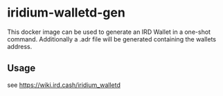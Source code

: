 # iridium-walletd-gen

This docker image can be used to generate an IRD Wallet in a one-shot command. 
Additionally a .adr file will be generated containing the wallets address.

## Usage
see https://wiki.ird.cash/iridium_walletd